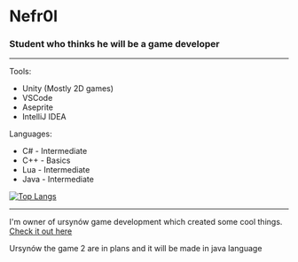 # Nefr0l
### Student who thinks he will be a game developer

<hr>

Tools:
- Unity (Mostly 2D games)
- VSCode
- Aseprite
- IntelliJ IDEA

Languages:
- C# - Intermediate
- C++ - Basics
- Lua - Intermediate
- Java - Intermediate

[![Top Langs](https://github-readme-stats.vercel.app/api/top-langs/?username=Nefr0l&count_private=true)](https://github.com/anuraghazra/github-readme-stats)

<hr>

I'm owner of ursynów game development which created some cool things. [Check it out here](https://github.com/Ursynow-game-development)

Ursynów the game 2 are in plans and it will be made in java language
